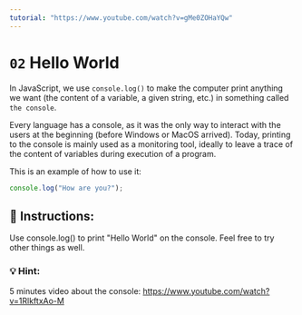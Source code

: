 ```yaml
---
tutorial: "https://www.youtube.com/watch?v=gMe0ZOHaYQw"
---
```


# `02` Hello World

In JavaScript, we use `console.log()` to make the computer print anything we want (the content of a variable, a given string, etc.) in something called `the console`.

Every language has a console, as it was the only way to interact with the users at the beginning (before Windows or MacOS arrived). Today, printing to the console is mainly used as a monitoring tool, ideally to leave a trace of the content of variables during execution of a program.

This is an example of how to use it:
```js
console.log("How are you?");
```

## 📝 Instructions:

Use console.log() to print "Hello World" on the console. Feel free to try other things as well.

### 💡 Hint:

5 minutes video about the console:
https://www.youtube.com/watch?v=1RlkftxAo-M
